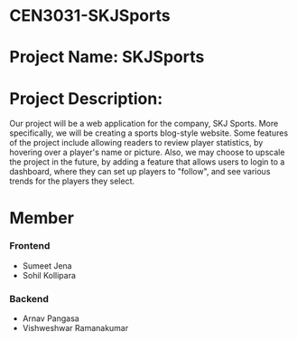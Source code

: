 # CEN3031-SKJSports

# Project Name: SKJSports

# Project Description: 

Our project will be a web application for the company, SKJ Sports. More specifically, we will be creating a sports blog-style website. Some features of the project include allowing readers to review player statistics, by hovering over a player's name or picture. Also, we may choose to upscale the project in the future, by adding a feature that allows users to login to a dashboard, where they can set up players to "follow", and see various trends for the players they select. 

# Member

### Frontend
- Sumeet Jena
- Sohil Kollipara

### Backend
- Arnav Pangasa
- Vishweshwar Ramanakumar
